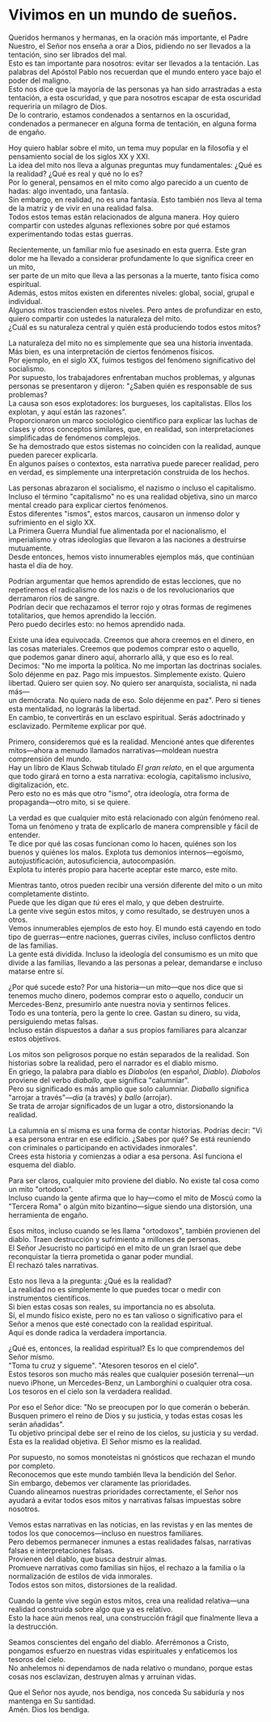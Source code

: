 # Vivimos en un mundo de sueños.  

Queridos hermanos y hermanas, en la oración más importante, el Padre Nuestro, el Señor nos enseña a orar a Dios, pidiendo no ser llevados a la tentación, sino ser librados del mal.  
Esto es tan importante para nosotros: evitar ser llevados a la tentación. Las palabras del Apóstol Pablo nos recuerdan que el mundo entero yace bajo el poder del maligno.  
Esto nos dice que la mayoría de las personas ya han sido arrastradas a esta tentación, a esta oscuridad, y que para nosotros escapar de esta oscuridad requeriría un milagro de Dios.  
De lo contrario, estamos condenados a sentarnos en la oscuridad, condenados a permanecer en alguna forma de tentación, en alguna forma de engaño.  

Hoy quiero hablar sobre el mito, un tema muy popular en la filosofía y el pensamiento social de los siglos XX y XXI.  
La idea del mito nos lleva a algunas preguntas muy fundamentales: ¿Qué es la realidad? ¿Qué es real y qué no lo es?  
Por lo general, pensamos en el mito como algo parecido a un cuento de hadas: algo inventado, una fantasía.  
Sin embargo, en realidad, no es una fantasía. Esto también nos lleva al tema de la matriz y de vivir en una realidad falsa.  
Todos estos temas están relacionados de alguna manera. Hoy quiero compartir con ustedes algunas reflexiones sobre por qué estamos experimentando todas estas guerras.  

Recientemente, un familiar mío fue asesinado en esta guerra. Este gran dolor me ha llevado a considerar profundamente lo que significa creer en un mito,  
ser parte de un mito que lleva a las personas a la muerte, tanto física como espiritual.  
Además, estos mitos existen en diferentes niveles: global, social, grupal e individual.  
Algunos mitos trascienden estos niveles. Pero antes de profundizar en esto, quiero compartir con ustedes la naturaleza del mito.  
¿Cuál es su naturaleza central y quién está produciendo todos estos mitos?  

La naturaleza del mito no es simplemente que sea una historia inventada. Más bien, es una interpretación de ciertos fenómenos físicos.  
Por ejemplo, en el siglo XX, fuimos testigos del fenómeno significativo del socialismo.  
Por supuesto, los trabajadores enfrentaban muchos problemas, y algunas personas se presentaron y dijeron: "¿Saben quién es responsable de sus problemas?  
La causa son esos explotadores: los burgueses, los capitalistas. Ellos los explotan, y aquí están las razones".  
Proporcionaron un marco sociológico científico para explicar las luchas de clases y otros conceptos similares, que, en realidad, son interpretaciones simplificadas de fenómenos complejos.  
Se ha demostrado que estos sistemas no coinciden con la realidad, aunque pueden parecer explicarla.  
En algunos países o contextos, esta narrativa puede parecer realidad, pero en verdad, es simplemente una interpretación construida de los hechos.  

Las personas abrazaron el socialismo, el nazismo o incluso el capitalismo. Incluso el término "capitalismo" no es una realidad objetiva, sino un marco mental creado para explicar ciertos fenómenos.  
Estos diferentes "ismos", estos marcos, causaron un inmenso dolor y sufrimiento en el siglo XX.  
La Primera Guerra Mundial fue alimentada por el nacionalismo, el imperialismo y otras ideologías que llevaron a las naciones a destruirse mutuamente.  
Desde entonces, hemos visto innumerables ejemplos más, que continúan hasta el día de hoy.  

Podrían argumentar que hemos aprendido de estas lecciones, que no repetiremos el radicalismo de los nazis o de los revolucionarios que derramaron ríos de sangre.  
Podrían decir que rechazamos el terror rojo y otras formas de regímenes totalitarios, que hemos aprendido la lección.  
Pero puedo decirles esto: no hemos aprendido nada.

Existe una idea equivocada. Creemos que ahora creemos en el dinero, en las cosas materiales. Creemos que podemos comprar esto o aquello,  
que podemos ganar dinero aquí, ahorrarlo allá, y que eso es lo real. Decimos: "No me importa la política. No me importan las doctrinas sociales.  
Solo déjenme en paz. Pago mis impuestos. Simplemente existo. Quiero libertad. Quiero ser quien soy. No quiero ser anarquista, socialista, ni nada más—  
un demócrata. No quiero nada de eso. Solo déjenme en paz". Pero si tienes esta mentalidad, no lograrás la libertad.  
En cambio, te convertirás en un esclavo espiritual. Serás adoctrinado y esclavizado. Permíteme explicar por qué.  

Primero, consideremos qué es la realidad. Mencioné antes que diferentes mitos—ahora a menudo llamados narrativas—moldean nuestra comprensión del mundo.  
Hay un libro de Klaus Schwab titulado *El gran relato*, en el que argumenta que todo girará en torno a esta narrativa: ecología, capitalismo inclusivo, digitalización, etc.  
Pero esto no es más que otro "ismo", otra ideología, otra forma de propaganda—otro mito, si se quiere.  

La verdad es que cualquier mito está relacionado con algún fenómeno real. Toma un fenómeno y trata de explicarlo de manera comprensible y fácil de entender.  
Te dice por qué las cosas funcionan como lo hacen, quiénes son los buenos y quiénes los malos. Explota tus demonios internos—egoísmo, autojustificación, autosuficiencia, autocompasión.  
Explota tu interés propio para hacerte aceptar este marco, este mito.  

Mientras tanto, otros pueden recibir una versión diferente del mito o un mito completamente distinto.  
Puede que les digan que *tú* eres el malo, y que deben destruirte.  
La gente vive según estos mitos, y como resultado, se destruyen unos a otros.  
Vemos innumerables ejemplos de esto hoy. El mundo está cayendo en todo tipo de guerras—entre naciones, guerras civiles, incluso conflictos dentro de las familias.  
La gente está dividida. Incluso la ideología del consumismo es un mito que divide a las familias, llevando a las personas a pelear, demandarse e incluso matarse entre sí.  

¿Por qué sucede esto? Por una historia—un mito—que nos dice que si tenemos mucho dinero, podemos comprar esto o aquello, conducir un Mercedes-Benz, presumirlo ante nuestra novia y sentirnos felices.  
Todo es una tontería, pero la gente lo cree. Gastan su dinero, su vida, persiguiendo metas falsas.  
Incluso están dispuestos a dañar a sus propios familiares para alcanzar estos objetivos.  

Los mitos son peligrosos porque no están separados de la realidad. Son historias sobre la realidad, pero el narrador es el diablo mismo.  
En griego, la palabra para diablo es *Diabolos* (en español, *Diablo*). *Diabolos* proviene del verbo *diaballo*, que significa "calumniar".  
Pero su significado es más amplio que solo calumniar. *Diaballo* significa "arrojar a través"—*dia* (a través) y *ballo* (arrojar).  
Se trata de arrojar significados de un lugar a otro, distorsionando la realidad.  

La calumnia en sí misma es una forma de contar historias. Podrías decir: "Vi a esa persona entrar en ese edificio. ¿Sabes por qué? Se está reuniendo con criminales o participando en actividades inmorales".  
Crees esta historia y comienzas a odiar a esa persona. Así funciona el esquema del diablo.  

Para ser claros, cualquier mito proviene del diablo. No existe tal cosa como un mito "ortodoxo".  
Incluso cuando la gente afirma que lo hay—como el mito de Moscú como la "Tercera Roma" o algún mito bizantino—sigue siendo una distorsión, una herramienta de engaño.  

Esos mitos, incluso cuando se les llama "ortodoxos", también provienen del diablo. Traen destrucción y sufrimiento a millones de personas.  
El Señor Jesucristo no participó en el mito de un gran Israel que debe reconquistar la tierra prometida o ganar poder mundial.  
Él rechazó tales narrativas.  

Esto nos lleva a la pregunta: ¿Qué es la realidad?  
La realidad no es simplemente lo que puedes tocar o medir con instrumentos científicos.  
Si bien estas cosas son reales, su importancia no es absoluta.  
Sí, el mundo físico existe, pero no es tan valioso o significativo para el Señor a menos que esté conectado con la realidad espiritual.  
Aquí es donde radica la verdadera importancia.  

¿Qué es, entonces, la realidad espiritual? Es lo que comprendemos del Señor mismo.  
"Toma tu cruz y sígueme". "Atesoren tesoros en el cielo".  
Estos tesoros son mucho más reales que cualquier posesión terrenal—un nuevo iPhone, un Mercedes-Benz, un Lamborghini o cualquier otra cosa.  
Los tesoros en el cielo son la verdadera realidad.  

Por eso el Señor dice: "No se preocupen por lo que comerán o beberán. Busquen primero el reino de Dios y su justicia, y todas estas cosas les serán añadidas".  
Tu objetivo principal debe ser el reino de los cielos, su justicia y su verdad.  
Esta es la realidad objetiva. El Señor mismo es la realidad.  

Por supuesto, no somos monoteístas ni gnósticos que rechazan el mundo por completo.  
Reconocemos que este mundo también lleva la bendición del Señor.  
Sin embargo, debemos ver claramente las prioridades.  
Cuando alineamos nuestras prioridades correctamente, el Señor nos ayudará a evitar todos esos mitos y narrativas falsas impuestas sobre nosotros.  

Vemos estas narrativas en las noticias, en las revistas y en las mentes de todos los que conocemos—incluso en nuestros familiares.  
Pero debemos permanecer inmunes a estas realidades falsas, narrativas falsas e interpretaciones falsas.  
Provienen del diablo, que busca destruir almas.  
Promueve narrativas como familias sin hijos, el rechazo a la familia o la normalización de estilos de vida inmorales.  
Todos estos son mitos, distorsiones de la realidad.  

Cuando la gente vive según estos mitos, crea una realidad relativa—una realidad construida sobre algo que ya es relativo.  
Esto la hace aún menos real, una construcción frágil que finalmente lleva a la destrucción.  

Seamos conscientes del engaño del diablo. Aferrémonos a Cristo, pongamos esfuerzo en nuestras vidas espirituales y enfaticemos los tesoros del cielo.  
No anhelemos ni dependamos de nada relativo o mundano, porque estas cosas nos esclavizan, destruyen almas y arruinan vidas.  

Que el Señor nos ayude, nos bendiga, nos conceda Su sabiduría y nos mantenga en Su santidad.  
Amén. Dios los bendiga.

